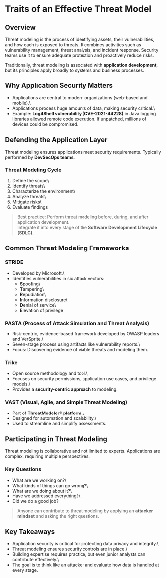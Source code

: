 # Traits of an Effective Threat Model

## Overview

Threat modeling is the process of identifying assets, their
vulnerabilities, and how each is exposed to threats. It combines
activities such as vulnerability management, threat analysis, and
incident response. Security teams use it to ensure adequate protection
and proactively reduce risks.

Traditionally, threat modeling is associated with **application
development**, but its principles apply broadly to systems and business
processes.

## Why Application Security Matters

-   Applications are central to modern organizations (web-based and
    mobile).\
-   Applications process huge amounts of data, making security
    critical.\
-   Example: **Log4Shell vulnerability (CVE-2021-44228)** in Java
    logging libraries allowed remote code execution. If unpatched,
    millions of devices could be compromised.

## Defending the Application Layer

Threat modeling ensures applications meet security requirements.
Typically performed by **DevSecOps teams**.

### Threat Modeling Cycle

1.  Define the scope\
2.  Identify threats\
3.  Characterize the environment\
4.  Analyze threats\
5.  Mitigate risks\
6.  Evaluate findings

> Best practice: Perform threat modeling before, during, and after
> application development.\
> Integrate it into every stage of the **Software Development Lifecycle
> (SDLC)**.

## Common Threat Modeling Frameworks

### STRIDE

-   Developed by Microsoft.\
-   Identifies vulnerabilities in six attack vectors:
    -   **S**poofing\
    -   **T**ampering\
    -   **R**epudiation\
    -   **I**nformation disclosure\
    -   **D**enial of service\
    -   **E**levation of privilege

### PASTA (Process of Attack Simulation and Threat Analysis)

-   Risk-centric, evidence-based framework developed by OWASP leaders
    and VerSprite.\
-   Seven-stage process using artifacts like vulnerability reports.\
-   Focus: Discovering evidence of viable threats and modeling them.

### Trike

-   Open source methodology and tool.\
-   Focuses on security permissions, application use cases, and
    privilege models.\
-   Provides a **security-centric approach** to modeling.

### VAST (Visual, Agile, and Simple Threat Modeling)

-   Part of **ThreatModeler® platform**.\
-   Designed for automation and scalability.\
-   Used to streamline and simplify assessments.

## Participating in Threat Modeling

Threat modeling is collaborative and not limited to experts.
Applications are complex, requiring multiple perspectives.

### Key Questions

-   What are we working on?\
-   What kinds of things can go wrong?\
-   What are we doing about it?\
-   Have we addressed everything?\
-   Did we do a good job?

> Anyone can contribute to threat modeling by applying an **attacker
> mindset** and asking the right questions.

## Key Takeaways

-   Application security is critical for protecting data privacy and
    integrity.\
-   Threat modeling ensures security controls are in place.\
-   Building expertise requires practice, but even junior analysts can
    contribute effectively.\
-   The goal is to think like an attacker and evaluate how data is
    handled at every stage.
